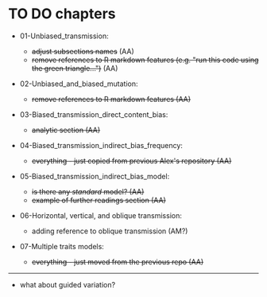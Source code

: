 # TO DO chapters


* 01-Unbiased_transmission: 
  * ~~adjust subsections names~~ (AA)
  * ~~remove references to R markdown features (e.g. "run this code using the green triangle...")~~ (AA)
  
* 02-Unbiased_and_biased_mutation:
  * ~~remove references to R markdown features (AA)~~
  
* 03-Biased_transmission_direct_content_bias:
  * ~~analytic section (AA)~~

* 04-Biased_transmission_indirect_bias_frequency:
  * ~~everything - just copied from previous Alex's repository (AA)~~
  
* 05-Biased_transmission_indirect_bias_model:
  * ~~is there any *standard* model? (AA)~~
  * ~~example of further readings section (AA)~~

* 06-Horizontal, vertical, and oblique transmission:
  * adding reference to oblique transmission (AM?)

* 07-Multiple traits models:
  * ~~everything - just moved from the previous repo (AA)~~
  
***  

* what about guided variation?
  

